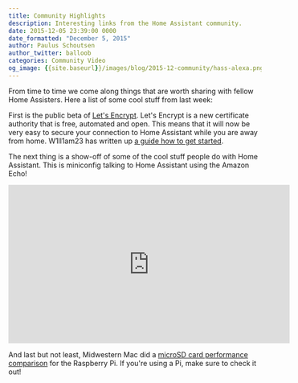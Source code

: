 ```yaml
---
title: Community Highlights
description: Interesting links from the Home Assistant community.
date: 2015-12-05 23:39:00 0000
date_formatted: "December 5, 2015"
author: Paulus Schoutsen
author_twitter: balloob
categories: Community Video
og_image: {{site.baseurl}}/images/blog/2015-12-community/hass-alexa.png
---
```


From time to time we come along things that are worth sharing with fellow Home Assisters. Here a list of some cool stuff from last week:

First is the public beta of [Let's Encrypt](https://letsencrypt.org/). Let's Encrypt is a new certificate authority that is free, automated and open. This means that it will now be very easy to secure your connection to Home Assistant while you are away from home. W1ll1am23 has written up [a guide how to get started](https://community.home-assistant.io/t/homeassistant-nginx-ssl-proxy-setup/53).

The next thing is a show-off of some of the cool stuff people do with Home Assistant. This is miniconfig talking to Home Assistant using the Amazon Echo!

<div class='videoWrapper'>
<iframe width="560" height="315" src="https://www.youtube.com/embed/9QQjklnSQKY" frameborder="0" allowfullscreen></iframe>
</div>

And last but not least, Midwestern Mac did a [microSD card performance comparison](http://www.midwesternmac.com/blogs/jeff-geerling/raspberry-pi-microsd-card) for the Raspberry Pi. If you're using a Pi, make sure to check it out!
